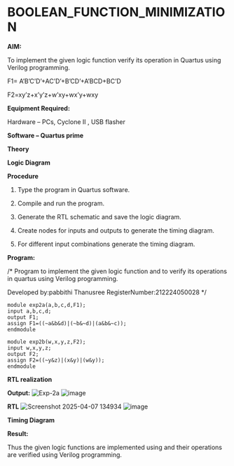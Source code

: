 # BOOLEAN_FUNCTION_MINIMIZATION

**AIM:**

To implement the given logic function verify its operation in Quartus using Verilog programming.

F1= A’B’C’D’+AC’D’+B’CD’+A’BCD+BC’D 

F2=xy’z+x’y’z+w’xy+wx’y+wxy

**Equipment Required:**

Hardware – PCs, Cyclone II , USB flasher

**Software – Quartus prime**

**Theory**

**Logic Diagram**

**Procedure**

1.	Type the program in Quartus software.

2.	Compile and run the program.

3.	Generate the RTL schematic and save the logic diagram.

4.	Create nodes for inputs and outputs to generate the timing diagram.

5.	For different input combinations generate the timing diagram.


**Program:**

/* Program to implement the given logic function and to verify its operations in quartus using Verilog programming. 

Developed by:pabbithi Thanusree
RegisterNumber:212224050028 
*/
```
module exp2a(a,b,c,d,F1);
input a,b,c,d;
output F1;
assign F1=((~a&b&d)|(~b&~d)|(a&b&~c));
endmodule
```
```
module exp2b(w,x,y,z,F2);
input w,x,y,z;
output F2;
assign F2=((~y&z)|(x&y)|(w&y));
endmodule
```



**RTL realization**

**Output:**
![Exp-2a](https://github.com/user-attachments/assets/4a013201-759b-420d-bdbc-ffef9f0af449)
![image](https://github.com/user-attachments/assets/2196459c-7af7-4ae2-ae96-d69d16361c8b)

**RTL**
![Screenshot 2025-04-07 134934](https://github.com/user-attachments/assets/5e922f59-d47f-4868-bc4f-6168ba25ac88)
![image](https://github.com/user-attachments/assets/9e4d9413-1152-41f1-8701-7d6249b4f08a)

**Timing Diagram**

**Result:**

Thus the given logic functions are implemented using and their operations are verified using Verilog programming.

